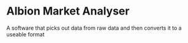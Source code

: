 # Albion Market Analyser
A software that picks out data from raw data and then converts it to a useable format


